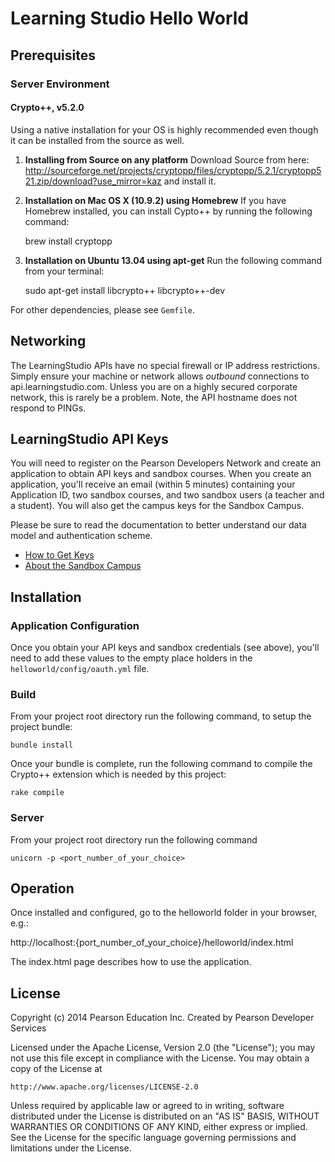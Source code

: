 # Learning Studio Hello World

## Prerequisites

### Server Environment

#### Crypto++, v5.2.0

Using a native installation for your OS is highly recommended even though it can be installed from the source as well.

  1. **Installing from Source on any platform**
      Download Source from here: http://sourceforge.net/projects/cryptopp/files/cryptopp/5.2.1/cryptopp521.zip/download?use_mirror=kaz and install it.
  
  2. **Installation on Mac OS X (10.9.2) using Homebrew**
  If you have Homebrew installed, you can install Cypto++ by running the following command:

        brew install cryptopp

  3. **Installation on Ubuntu 13.04 using apt-get**
  Run the following command from your terminal:

        sudo apt-get install libcrypto++ libcrypto++-dev


For other dependencies, please see `Gemfile`.

## Networking

The LearningStudio APIs have no special firewall or IP address restrictions. Simply ensure your machine or network allows *outbound* connections to api.learningstudio.com. Unless you are on a highly secured corporate network, this is rarely be a problem. Note, the API hostname does not respond to PINGs. 

## LearningStudio API Keys

You will need to register on the Pearson Developers Network and create an application to obtain API keys and sandbox courses. When you create an application, you'll receive an email (within 5 minutes) containing your Application ID, two sandbox courses, and two sandbox users (a teacher and a student). You will also get the campus keys for the Sandbox Campus. 

Please be sure to read the documentation to better understand our data model and authentication scheme. 

 * [How to Get Keys](http://pdn.pearson.com/learningstudio/get-a-key)
 * [About the Sandbox Campus](http://pdn.pearson.com/learningstudio/sandbox-campus)


## Installation

### Application Configuration

Once you obtain your API keys and sandbox credentials (see above), you'll need to add these values to the empty place holders in the `helloworld/config/oauth.yml` file.

### Build

From your project root directory run the following command, to setup the project bundle:

    bundle install

Once your bundle is complete, run the following command to compile the Crypto++ extension which is needed by this project:

    rake compile

### Server

From your project root directory run the following command
    
	unicorn -p <port_number_of_your_choice>
	
## Operation

Once installed and configured, go to the helloworld folder in your browser, e.g.:

http://localhost:{port_number_of_your_choice}/helloworld/index.html

The index.html page describes how to use the application.



## License

Copyright (c) 2014 Pearson Education Inc.
Created by Pearson Developer Services

Licensed under the Apache License, Version 2.0 (the "License");
you may not use this file except in compliance with the License.
You may obtain a copy of the License at

    http://www.apache.org/licenses/LICENSE-2.0

Unless required by applicable law or agreed to in writing, software
distributed under the License is distributed on an "AS IS" BASIS,
WITHOUT WARRANTIES OR CONDITIONS OF ANY KIND, either express or implied.
See the License for the specific language governing permissions and
limitations under the License.
